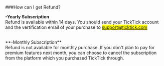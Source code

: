 ###How can I get Refund?

**-Yearly Subscription**
<br />Refund is available within 14 days. You should send your TickTick account and the vertification email of your purchase to <mark>support@ticktick.com</mark>

<br />
**-Monthly Subscription**
<br />Refund is not available for monthly purchase. If you don't plan to pay for premium features next month, you can choose to cancel the subscription from the platform which you purchased TickTick through.



